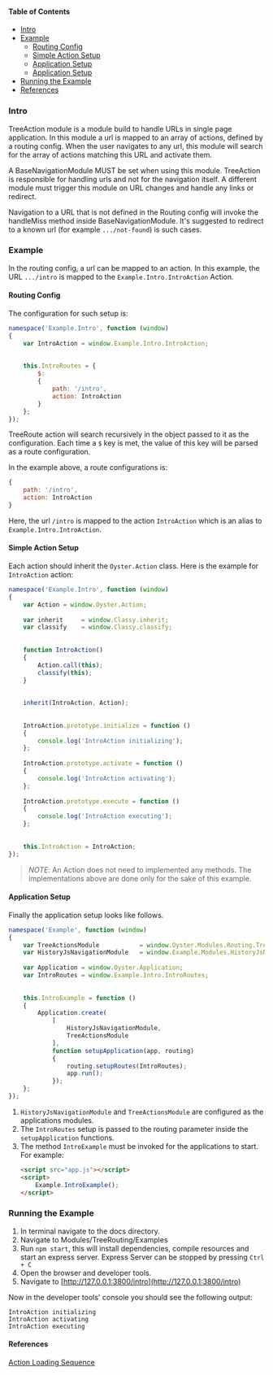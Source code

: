 #### Table of Contents

  * [Intro](#intro)
  * [Example](#example)
    * [Routing Config](#routing-config)
    * [Simple Action Setup](#simple-action-setup)
    * [Application Setup](#application-setup)
    * [Application Setup](#application-setup)
  * [Running the Example](#running-the-example)
  * [References](#references)
  

### Intro

TreeAction module is a module build to handle URLs in single page application. 
In this module a url is mapped to an array of actions, defined by a routing config.
When the user navigates to any url, this module will search for the array of actions 
matching this URL and activate them. 

A BaseNavigationModule MUST be set when using this module. TreeAction is responsible 
for handling urls and not for the navigation itself. A different module must trigger
this module on URL changes and handle any links or redirect.

Navigation to a URL that is not defined in the Routing config will invoke the handleMiss 
method inside BaseNavigationModule. It's suggested to redirect to a known url (for example 
`.../not-found`) is such cases.


### Example

In the routing config, a url can be mapped to an action. In this example, the URL `.../intro` 
is mapped to the `Example.Intro.IntroAction` Action.


#### Routing Config

The configuration for such setup is:

```js
namespace('Example.Intro', function (window)
{
	var IntroAction = window.Example.Intro.IntroAction;
	
	
	this.IntroRoutes = {
		$:
		{
			path: '/intro',
			action: IntroAction
		}
	};
});
```

TreeRoute action will search recursively in the object passed to it as the configuration. Each 
time a `$` key is met, the value of this key will be parsed as a route configuration.

In the example above, a route configurations is:

```js
{
	path: '/intro',
	action: IntroAction
}
```

Here, the url `/intro` is mapped to the action `IntroAction` which is an alias to `Example.Intro.IntroAction`.


#### Simple Action Setup 

Each action should inherit the `Oyster.Action` class. Here is the example for `IntroAction` action:

```js
namespace('Example.Intro', function (window)
{
	var Action = window.Oyster.Action;
	
	var inherit		= window.Classy.inherit;
	var classify	= window.Classy.classify;
	
	
	function IntroAction()
	{
		Action.call(this);
		classify(this);
	}
	
	
	inherit(IntroAction, Action);
	
	
	IntroAction.prototype.initialize = function ()
	{
		console.log('IntroAction initializing');
	};
	
	IntroAction.prototype.activate = function ()
	{
		console.log('IntroAction activating');
	};
	
	IntroAction.prototype.execute = function ()
	{
		console.log('IntroAction executing');
	};
	
	
	this.IntroAction = IntroAction;
});
```

> *NOTE*: An Action does not need to implemented any methods. 
> The implementations above are done only for the sake of this example. 


#### Application Setup

Finally the application setup looks like follows.

```js
namespace('Example', function (window)
{
	var TreeActionsModule			= window.Oyster.Modules.Routing.TreeActionsModule;
	var HistoryJsNavigationModule	= window.Example.Modules.HistoryJsNavigationModule;
	
	var Application = window.Oyster.Application;
	var IntroRoutes = window.Example.Intro.IntroRoutes;
	
	
	this.IntroExample = function ()
	{
		Application.create(
			[
				HistoryJsNavigationModule,
				TreeActionsModule
			], 
			function setupApplication(app, routing)
			{
				routing.setupRoutes(IntroRoutes);
				app.run();
			});
	};
});
```

1. `HistoryJsNavigationModule` and `TreeActionsModule` are configured as the applications modules.
2. The `IntroRoutes` setup is passed to the routing parameter inside the `setupApplication` functions.
3. The method `IntroExample` must be invoked for the applications to start. For example:
	```html
	<script src="app.js"></script>
	<script>
		Example.IntroExample();
	</script>	
	```


### Running the Example

1. In terminal navigate to the docs directory.
2. Navigate to Modules/TreeRouting/Examples
3. Run `npm start`, this will install dependencies, compile resources and start an express server.
  Express Server can be stopped by pressing `Ctrl + C`
4. Open the browser and developer tools.
5. Navigate to [http://127.0.0.1:3800/intro](http://127.0.0.1:3800/intro)

Now in the developer tools' console you should see the following output:

```
IntroAction initializing
IntroAction activating
IntroAction executing
```


#### References

[Action Loading Sequence](ActionLoadSequence.md)
